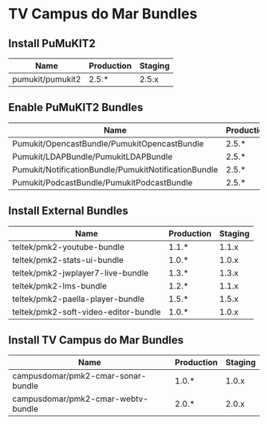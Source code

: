 TV Campus do Mar Bundles
========================

## Install PuMuKIT2

| Name                                                   | Production          | Staging
| -------------------------------------------------------| ------------------- | -----------
| pumukit/pumukit2                                       |               2.5.* |       2.5.x


## Enable PuMuKIT2 Bundles

| Name                                                   | Production          | Staging
| -------------------------------------------------------| ------------------- | -----------
| Pumukit/OpencastBundle/PumukitOpencastBundle           |               2.5.* |       2.5.x
| Pumukit/LDAPBundle/PumukitLDAPBundle                   |               2.5.* |       2.5.x
| Pumukit/NotificationBundle/PumukitNotificationBundle   |               2.5.* |       2.5.x
| Pumukit/PodcastBundle/PumukitPodcastBundle             |               2.5.* |       2.5.x


## Install External Bundles

| Name                                                   | Production          | Staging
| -------------------------------------------------------| ------------------- | -----------
| teltek/pmk2-youtube-bundle                             |               1.1.* |       1.1.x
| teltek/pmk2-stats-ui-bundle                            |               1.0.* |       1.0.x
| teltek/pmk2-jwplayer7-live-bundle                      |               1.3.* |       1.3.x
| teltek/pmk2-lms-bundle                                 |               1.2.* |       1.1.x
| teltek/pmk2-paella-player-bundle                       |               1.5.* |       1.5.x
| teltek/pmk2-soft-video-editor-bundle                   |               1.0.* |       1.0.x

## Install TV Campus do Mar Bundles

| Name                                                   | Production          | Staging
| -------------------------------------------------------| ------------------- | -----------
| campusdomar/pmk2-cmar-sonar-bundle                     |               1.0.* |       1.0.x
| campusdomar/pmk2-cmar-webtv-bundle                     |               2.0.* |       2.0.x
